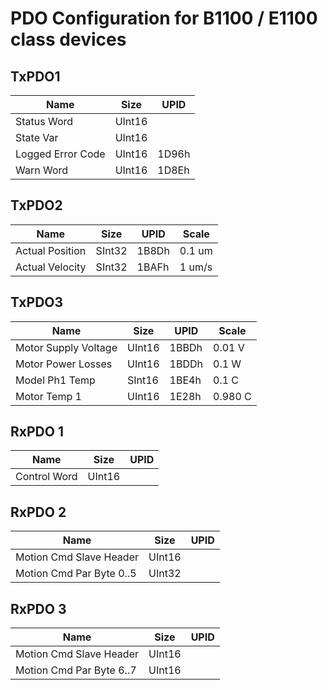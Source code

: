 # PDO Configuration for B1100 / E1100 class devices

## TxPDO1

| Name              | Size    | UPID  |
| -----------       | ------- | ----- |
| Status Word       | UInt16  |       |
| State Var         | UInt16  |       |
| Logged Error Code | UInt16  | 1D96h |
| Warn Word         | UInt16  | 1D8Eh |

## TxPDO2

| Name                    | Size    | UPID  | Scale   |
| -----------             | ------- | ----- | -----   |
| Actual Position         | SInt32  | 1B8Dh | 0.1 um  |
| Actual Velocity         | SInt32  | 1BAFh | 1 um/s  |

## TxPDO3

| Name                    | Size    | UPID  | Scale   |
| -----------             | ------- | ----- | -----   |
| Motor Supply Voltage    | UInt16  | 1BBDh | 0.01 V  |
| Motor Power Losses      | UInt16  | 1BDDh | 0.1 W   |
| Model Ph1 Temp          | SInt16  | 1BE4h | 0.1 C   |
| Motor Temp 1            | UInt16  | 1E28h | 0.980 C |

## RxPDO 1

| Name                      | Size    | UPID  |
| -----------               | ------- | ----- |
| Control Word              | UInt16  |       |

## RxPDO 2

| Name                      | Size    | UPID  |
| -----------               | ------- | ----- |
| Motion Cmd Slave Header   | UInt16  |       |
| Motion Cmd Par Byte 0..5  | UInt32  |       |

## RxPDO 3

| Name                      | Size    | UPID  |
| -----------               | ------- | ----- |
| Motion Cmd Slave Header   | UInt16  |       |
| Motion Cmd Par Byte 6..7  | UInt16  |       |